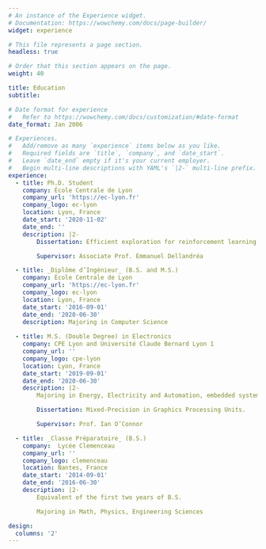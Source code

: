 ```yaml
---
# An instance of the Experience widget.
# Documentation: https://wowchemy.com/docs/page-builder/
widget: experience

# This file represents a page section.
headless: true

# Order that this section appears on the page.
weight: 40

title: Education
subtitle:

# Date format for experience
#   Refer to https://wowchemy.com/docs/customization/#date-format
date_format: Jan 2006

# Experiences.
#   Add/remove as many `experience` items below as you like.
#   Required fields are `title`, `company`, and `date_start`.
#   Leave `date_end` empty if it's your current employer.
#   Begin multi-line descriptions with YAML's `|2-` multi-line prefix.
experience:
  - title: Ph.D. Student
    company: École Centrale de Lyon
    company_url: 'https://ec-lyon.fr'
    company_logo: ec-lyon
    location: Lyon, France
    date_start: '2020-11-02'
    date_end: ''
    description: |2-
        Dissertation: Efficient exploration for reinforcement learning in the context of highly sparse reward environments.

        Supervisor: Associate Prof. Emmanuel Dellandréa

  - title: _Diplôme d’Ingénieur_ (B.S. and M.S.)
    company: École Centrale de Lyon
    company_url: 'https://ec-lyon.fr'
    company_logo: ec-lyon
    location: Lyon, France
    date_start: '2016-09-01'
    date_end: '2020-06-30'
    description: Majoring in Computer Science
        
  - title: M.S. (Double Degree) in Electronics
    company: CPE Lyon and Université Claude Bernard Lyon 1
    company_url: ''
    company_logo: cpe-lyon
    location: Lyon, France
    date_start: '2019-09-01'
    date_end: '2020-06-30'
    description: |2-
        Majoring in Energy, Electricity and Automation, embedded systems.

        Dissertation: Mixed-Precision in Graphics Processing Units.

        Supervisor: Prof. Ian O’Connor

  - title: _Classe Préparatoire_ (B.S.)
    company:  Lycée Clemenceau
    company_url: ''
    company_logo: clemenceau
    location: Nantes, France
    date_start: '2014-09-01'
    date_end: '2016-06-30'
    description: |2-
        Equivalent of the first two years of B.S.

        Majoring in Math, Physics, Engineering Sciences

design:
  columns: '2'
---
```

